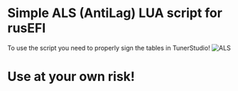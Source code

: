 # Simple ALS (AntiLag) LUA script for rusEFI

To use the script you need to properly sign the tables in TunerStudio!
![ALS](https://user-images.githubusercontent.com/73337486/192153085-2a8ac2a3-b235-432b-b4c8-6e3795a340cd.png)

# Use at your own risk!
